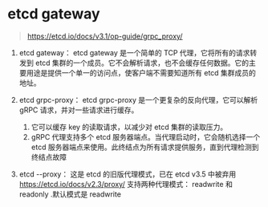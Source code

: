 # etcd gateway
> https://etcd.io/docs/v3.1/op-guide/grpc_proxy/

1. etcd gateway：
etcd gateway 是一个简单的 TCP 代理，它将所有的请求转发到 etcd 集群的一个成员。它不会解析请求，也不会缓存任何数据。它的主要用途是提供一个单一的访问点，使客户端不需要知道所有 etcd 集群成员的地址。

2. etcd grpc-proxy：
etcd grpc-proxy 是一个更复杂的反向代理，它可以解析 gRPC 请求，并对一些请求进行缓存。
    1. 它可以缓存 key 的读取请求，以减少对 etcd 集群的读取压力。
    2. gRPC 代理支持多个 etcd 服务器端点。当代理启动时，它会随机选择一个 etcd 服务器端点来使用。此终结点为所有请求提供服务，直到代理检测到终结点故障

3. etcd --proxy：
这是 etcd 的旧版代理模式，已在 etcd v3.5 中被弃用 https://etcd.io/docs/v2.3/proxy/
支持两种代理模式： readwrite 和 readonly .默认模式是 readwrite